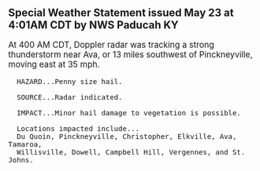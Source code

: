 <p>
   <h2>Special Weather Statement issued May 23 at 4:01AM CDT by NWS Paducah KY</h2>
   <div style="font-size:120%">At 400 AM CDT, Doppler radar was tracking a strong thunderstorm near
      Ava, or 13 miles southwest of Pinckneyville, moving east at 35 mph.
      
      HAZARD...Penny size hail.
      
      SOURCE...Radar indicated.
      
      IMPACT...Minor hail damage to vegetation is possible.
      
      Locations impacted include...
      Du Quoin, Pinckneyville, Christopher, Elkville, Ava, Tamaroa,
      Willisville, Dowell, Campbell Hill, Vergennes, and St. Johns.
   </div>
</p>